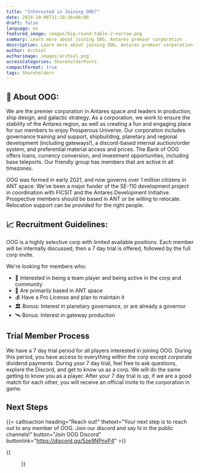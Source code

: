 ```yaml
---
title: "Interested in Joining OOG?"
date: 2024-10-06T11:10:36+08:00
draft: false
language: en
featured_image: images/big-round-table-2-narrow.png
summary: Learn more about joining OOG, Antares premier corporation
description: Learn more about joining OOG, Antares premier corporation
author: Archiel
authorimage: images/archiel.png
accessCategories: ShareholderPosts
compactFormat: true
tags: Shareholders
---
```


## 🚀  About OOG:

We are the premier corporation in Antares space and leaders in production, ship design, and galactic strategy. As a corporation, we work to ensure the stability of the Antares region, as well as creating a fun and engaging place for our members to enjoy Prosperous Universe. Our corporation includes governance training and support, shipbuilding, planetary and regional development (including gateways!), a discord-based internal auction/order system, and preferential material access and prices. The Bank of OOG offers loans, currency conversion, and investment opportunities, including base teleports. Our friendly group has members that are active in all timezones.

OOG was formed in early 2021, and now governs over 1 million citizens in ANT space. We've been a major funder of the SE-110 development project in coordination with FICSIT and the Antares Development Initiative.  Prospective members should be based in ANT or be willing to relocate. Relocation support can be provided for the right people.

## 📈   Recruitment Guidelines:

OOG is a highly selective corp with limited available positions. Each member will be internally discussed, then a 7 day trial is offered, followed by the full corp invite.

We're looking for members who:

* 🤝 Interested in being a team player and being active in the corp and community
* 📡 Are primarily based in ANT space
* 💰 Have a Pro License and plan to maintain it
* 🏛️ Bonus: Interest in planetary governance, or are already a governor
* 🛰️ Bonus: Interest in gateway production

## Trial Member Process

We have a 7 day trial period for all players interested in joining OOG. During this period, you have access to everything within the corp except corporate dividend payments. During your 7 day trial, feel free to ask questions, explore the Discord, and get to know us as a corp. We will do the same getting to know you as a player. After your 7 day trial is up, if we are a good match for each other, you will receive an official invite to the corporation in game.

## Next Steps

{{< calltoaction heading="Reach out!" thetext="Your next step is to reach out to any member of OOG. Join our discord and say hi in the public channels!" button="Join OOG Discord" buttonlink="https://discord.gg/5ze9NPnxP4" >}}

{{<figure src="/images/oog-corporation-headquarters.png" title="OOG Corporation Headquarters building, on Nike">}}
